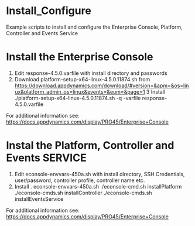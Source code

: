 # Install_Configure

Example scripts to install and configure the Enterprise Console, Platform, Controller and Events Service

# Install the Enterprise Console

1) Edit response-4.5.0.varfile with install directory and passwords
2) Download platform-setup-x64-linux-4.5.0.11874.sh from https://download.appdynamics.com/download/#version=&apm=&os=linux&platform_admin_os=linux&events=&eum=&page=1
3 Install
  ./platform-setup-x64-linux-4.5.0.11874.sh -q -varfile response-4.5.0.varfile

For additional information see: https://docs.appdynamics.com/display/PRO45/Enterprise+Console


# Instal the Platform, Controller and Events SERVICE

1) Edit econsole-envvars-450a.sh with install directory, SSH Credentials, user/password, controller profile, controller name etc.
2) Install
. econsole-envvars-450a.sh
./econsole-cmd.sh installPlatform
./econsole-cmds.sh installController
./econsole-cmds.sh installEventsService


For additional information see: https://docs.appdynamics.com/display/PRO45/Enterprise+Console
